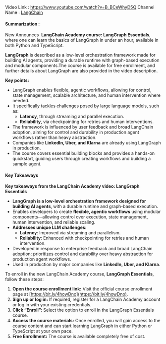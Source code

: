 Video Link : https://www.youtube.com/watch?v=B_BCeWhyD5Q
Channel Name : [LangChain](https://www.youtube.com/@LangChain)

#### Summarization :

New Announces  **LangChain Academy course: LangGraph Essentials**, where one can learn the basics of LangGraph in under an hour, available in both Python and TypeScript. 

**LangGraph** is described as a low-level orchestration framework made for building AI agents, providing a durable runtime with graph-based execution and modular components.The course is available for free enrollment, and further details about LangGraph are also provided in the video description.

**Key points:**

- LangGraph enables flexible, agentic workflows, allowing for control, state management, scalable architecture, and human intervention where needed.
- It specifically tackles challenges posed by large language models, such as:
    - **Latency**, through streaming and parallel execution.
    - **Reliability**, via checkpointing for retries and human interventions.
- The framework is influenced by user feedback and broad LangChain adoption, aiming for control and durability in production agent workflows rather than heavy abstraction.
- Companies like **LinkedIn, Uber, and Klarna** are already using LangGraph in production.
- The course covers essential building blocks and provides a hands-on quickstart, guiding users through creating workflows and building a sample agent.

#### Key Takeaways 

**Key takeaways from the LangChain Academy video: LangGraph Essentials**

- **LangGraph is a low-level orchestration framework designed for building AI agents**, with a durable runtime and graph-based execution.[](https://www.youtube.com/watch?v=B_BCeWhyD5Q)​
- Enables developers to create **flexible, agentic workflows** using modular components—allowing control over execution, state management, human intervention, and reliable scaling.[](https://www.youtube.com/watch?v=B_BCeWhyD5Q)​
- **Addresses unique LLM challenges**:
    - **Latency**: Improved via streaming and parallelism.
    - **Reliability**: Enhanced with checkpointing for retries and human intervention.
- Developed in response to enterprise feedback and broad LangChain adoption; prioritizes control and durability over heavy abstraction for production agent workflows.[](https://www.youtube.com/watch?v=B_BCeWhyD5Q)​
- Used in production by major companies like **LinkedIn, Uber, and Klarna**.

To enroll in the new LangChain Academy course, **LangGraph Essentials**, follow these steps:

1. **Open the course enrollment link:** Visit the official course enrollment page at [https://bit.ly/4howDno](https://bit.ly/4howDno).
2. **Sign up or log in:** If required, register for a LangChain Academy account or log in with your existing credentials.
3. **Click “Enroll”:** Select the option to enroll in the LangGraph Essentials course.
4. **Access the course materials:** Once enrolled, you will gain access to the course content and can start learning LangGraph in either Python or TypeScript at your own pace.
5. **Free Enrollment:** The course is available completely free of cost.[](https://www.youtube.com/watch?v=B_BCeWhyD5Q)​
